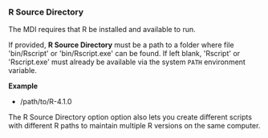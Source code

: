 ### R Source Directory

The MDI requires that R be installed and available to run. 

If provided, **R Source Directory** must be a path to a folder 
where file 'bin/Rscript' or 'bin/Rscript.exe' can be found.
If left blank, 'Rscript' or 'Rscript.exe' must already be available 
via the system <code>PATH</code> environment variable.

**Example**

- /path/to/R-4.1.0

The R Source Directory option option also lets you create different scripts with 
different R paths to maintain multiple R versions on the same computer.
